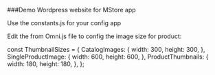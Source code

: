 ###Demo Wordpress website for MStore app

Use the constants.js for your config app

Edit the from Omni.js file to config the image size for product:

const ThumbnailSizes = {
    CatalogImages: {
        width: 300,
        height: 300,
    },
    SingleProductImage: {
        width: 600,
        height: 600,
    },
    ProductThumbnails: {
        width: 180,
        height: 180,
    },
};
